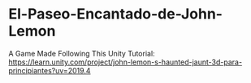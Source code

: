 # El-Paseo-Encantado-de-John-Lemon
A Game Made Following This Unity Tutorial: https://learn.unity.com/project/john-lemon-s-haunted-jaunt-3d-para-principiantes?uv=2019.4
